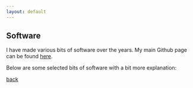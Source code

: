 ```yaml
---
layout: default
---
```


## Software

I have made various bits of software over the years. My main Github page can be found [here](https://github.com/tomaroberts).

Below are some selected bits of software with a bit more explanation:

[back](./)
